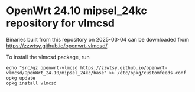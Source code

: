 OpenWrt 24.10 mipsel_24kc repository for vlmcsd
========

Binaries built from this repository on 2025-03-04 can be downloaded from <https://zzwtsy.github.io/openwrt-vlmcsd/>.

To install the vlmcsd package, run

```
echo "src/gz openwrt-vlmcsd https://zzwtsy.github.io/openwrt-vlmcsd/OpenWrt_24.10/mipsel_24kc/base" >> /etc/opkg/customfeeds.conf
opkg update
opkg install vlmcsd
```
